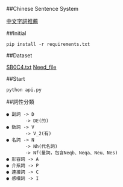 ##Chinese Sentence System

[中文字詞推薦](https://chinesesentencesystem.herokuapp.com/show)

##Initial
```
pip install -r requirements.txt
```
##Dataset

[SB0C4.txt](https://drive.google.com/open?id=0B_vjF2RvQ2EDeUh1NzJvT3F6Unc)
[Need_file](https://www.dropbox.com/sh/ukkyguhe19rtpac/AAALuSQKAC8IVhxDYfPhUZOYa?dl=0)

##Start
```
python api.py
```

##詞性分類
```
● 副詞 -> D
       -> DE(的)
● 動詞 -> V
       -> V_2(有)
● 名詞 -> N
       -> Nh(代名詞)
       -> Nf(量詞，包含Neqb、Neqa、Neu、Nes)
● 形容詞 -> A       
● 介系詞 -> P
● 連接詞 -> C
● 感嘆詞 -> I

```

